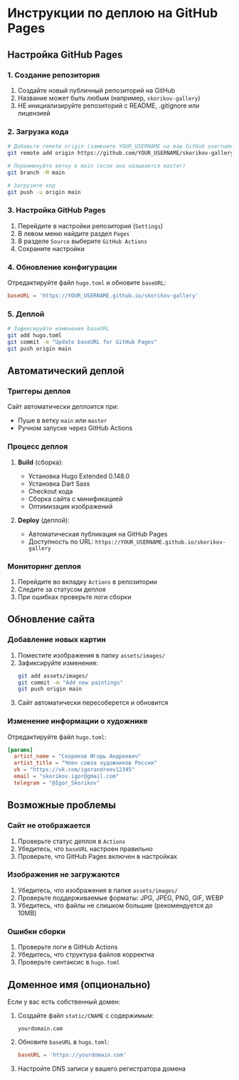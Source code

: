 # Инструкции по деплою на GitHub Pages

## Настройка GitHub Pages

### 1. Создание репозитория
1. Создайте новый публичный репозиторий на GitHub
2. Название может быть любым (например, `skorikov-gallery`)
3. НЕ инициализируйте репозиторий с README, .gitignore или лицензией

### 2. Загрузка кода
```bash
# Добавьте remote origin (замените YOUR_USERNAME на ваш GitHub username)
git remote add origin https://github.com/YOUR_USERNAME/skorikov-gallery.git

# Переименуйте ветку в main (если она называется master)
git branch -M main

# Загрузите код
git push -u origin main
```

### 3. Настройка GitHub Pages
1. Перейдите в настройки репозитория (`Settings`)
2. В левом меню найдите раздел `Pages`
3. В разделе `Source` выберите `GitHub Actions`
4. Сохраните настройки

### 4. Обновление конфигурации
Отредактируйте файл `hugo.toml` и обновите `baseURL`:
```toml
baseURL = 'https://YOUR_USERNAME.github.io/skorikov-gallery'
```

### 5. Деплой
```bash
# Зафиксируйте изменения baseURL
git add hugo.toml
git commit -m "Update baseURL for GitHub Pages"
git push origin main
```

## Автоматический деплой

### Триггеры деплоя
Сайт автоматически деплоится при:
- Пуше в ветку `main` или `master`
- Ручном запуске через GitHub Actions

### Процесс деплоя
1. **Build** (сборка):
   - Установка Hugo Extended 0.148.0
   - Установка Dart Sass
   - Checkout кода
   - Сборка сайта с минификацией
   - Оптимизация изображений

2. **Deploy** (деплой):
   - Автоматическая публикация на GitHub Pages
   - Доступность по URL: `https://YOUR_USERNAME.github.io/skorikov-gallery`

### Мониторинг деплоя
1. Перейдите во вкладку `Actions` в репозитории
2. Следите за статусом деплоя
3. При ошибках проверьте логи сборки

## Обновление сайта

### Добавление новых картин
1. Поместите изображения в папку `assets/images/`
2. Зафиксируйте изменения:
   ```bash
   git add assets/images/
   git commit -m "Add new paintings"
   git push origin main
   ```
3. Сайт автоматически пересоберется и обновится

### Изменение информации о художнике
Отредактируйте файл `hugo.toml`:
```toml
[params]
  artist_name = "Скориков Игорь Андреевич"
  artist_title = "Член союза художников России"
  vk = "https://vk.com/igorandreev12345"
  email = "skorikov.igor@gmail.com"
  telegram = "@Igor_Skorikov"
```

## Возможные проблемы

### Сайт не отображается
1. Проверьте статус деплоя в `Actions`
2. Убедитесь, что `baseURL` настроен правильно
3. Проверьте, что GitHub Pages включен в настройках

### Изображения не загружаются
1. Убедитесь, что изображения в папке `assets/images/`
2. Проверьте поддерживаемые форматы: JPG, JPEG, PNG, GIF, WEBP
3. Убедитесь, что файлы не слишком большие (рекомендуется до 10MB)

### Ошибки сборки
1. Проверьте логи в GitHub Actions
2. Убедитесь, что структура файлов корректна
3. Проверьте синтаксис в `hugo.toml`

## Доменное имя (опционально)

Если у вас есть собственный домен:
1. Создайте файл `static/CNAME` с содержимым:
   ```
   yourdomain.com
   ```
2. Обновите `baseURL` в `hugo.toml`:
   ```toml
   baseURL = 'https://yourdomain.com'
   ```
3. Настройте DNS записи у вашего регистратора домена
